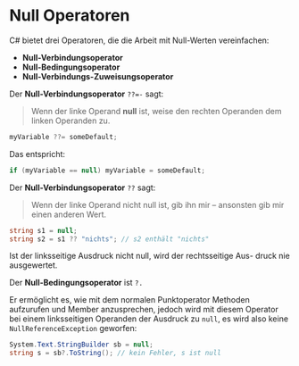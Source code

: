 # Null Operatoren

C# bietet drei Operatoren, die die Arbeit mit Null-Werten vereinfachen: 

* **Null-Verbindungsoperator**
* **Null-Bedingungsoperator** 
* **Null-Verbindungs-Zuweisungsoperator**


Der **Null-Verbindungsoperator** `??=-` sagt:

> Wenn der linke Operand **null** ist, weise den rechten Operanden dem linken Operanden zu.

```csharp
myVariable ??= someDefault;
```

Das entspricht:

```csharp
if (myVariable == null) myVariable = someDefault;
```


Der **Null-Verbindungsoperator** `??` sagt:

> Wenn der linke Operand nicht null ist, gib ihn mir – ansonsten gib mir einen anderen Wert.

```csharp
string s1 = null;
string s2 = s1 ?? "nichts"; // s2 enthält "nichts"
```

Ist der linksseitige Ausdruck nicht null, wird der rechtsseitige Aus- druck nie ausgewertet.


Der **Null-Bedingungsoperator**  ist `?.`

Er ermöglicht es, wie mit dem normalen Punktoperator Methoden aufzurufen und Member anzusprechen, jedoch wird mit diesem Operator bei einem linksseitigen Operanden der Ausdruck zu `null`, es wird also keine `NullReferenceException` geworfen:

```csharp
System.Text.StringBuilder sb = null;
string s = sb?.ToString(); // kein Fehler, s ist null
```

